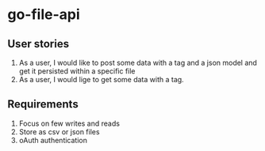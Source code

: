 # go-file-api


## User stories

1. As a user, I would like to post some data with a tag and a json model and get it persisted within a specific file
2. As a user, I would lige to get some data with a tag.

## Requirements

1. Focus on few writes and reads
2. Store as csv or json files
3. oAuth authentication